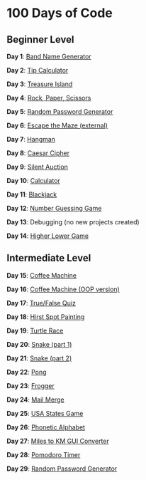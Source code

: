 # 100 Days of Code

## Beginner Level

**Day 1**: [Band Name Generator](./day-001/)

**Day 2**: [Tip Calculator](./day-002/)

**Day 3**: [Treasure Island](./day-003/)

**Day 4**: [Rock, Paper, Scissors](./day-004/)

**Day 5**: [Random Password Generator](./day-005/)

**Day 6**: [Escape the Maze (external)](https://reeborg.ca/reeborg.html?lang=en&mode=python&menu=worlds%2Fmenus%2Freeborg_intro_en.json&name=Maze&url=worlds%2Ftutorial_en%2Fmaze1.json)

**Day 7**: [Hangman](./day-007/)

**Day 8**: [Caesar Cipher](./day-008/)

**Day 9**: [Silent Auction](./day-009/)

**Day 10**: [Calculator](./day-010/)

**Day 11**: [Blackjack](./day-011/)

**Day 12**: [Number Guessing Game](./day-012/)

**Day 13**: Debugging (no new projects created)

**Day 14**: [Higher Lower Game](./day-014/)

## Intermediate Level

**Day 15**: [Coffee Machine](./day-015/)

**Day 16**: [Coffee Machine (OOP version)](./day-016/)

**Day 17**: [True/False Quiz](./day-017/)

**Day 18**: [Hirst Spot Painting](./day-018/)

**Day 19**: [Turtle Race](./day-019/)

**Day 20**: [Snake (part 1)](./day-020/)

**Day 21**: [Snake (part 2)](./day-021/)

**Day 22**: [Pong](./day-022/)

**Day 23**: [Frogger](./day-023/)

**Day 24**: [Mail Merge](./day-024/)

**Day 25**: [USA States Game](./day-025/)

**Day 26**: [Phonetic Alphabet](./day-026/)

**Day 27**: [Miles to KM GUI Converter](./day-027/)

**Day 28**: [Pomodoro Timer](./day-028/)

**Day 29**: [Random Password Generator](./day-029/)